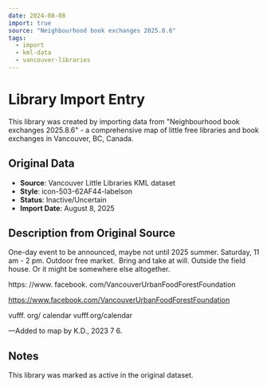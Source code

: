 ```yaml
---
date: 2024-08-08
import: true
source: "Neighbourhood book exchanges 2025.8.6"
tags:
  - import
  - kml-data
  - vancouver-libraries
---
```


# Library Import Entry

This library was created by importing data from "Neighbourhood book exchanges 2025.8.6" - a comprehensive map of little free libraries and book exchanges in Vancouver, BC, Canada.

## Original Data

- **Source**: Vancouver Little Libraries KML dataset
- **Style**: icon-503-62AF44-labelson
- **Status**: Inactive/Uncertain
- **Import Date**: August 8, 2025

## Description from Original Source

One-day event to be announced, maybe not until 2025 summer.
Saturday, 11 am - 2 pm.
Outdoor free market.  Bring and take at will.
Outside the field house.
Or it might be somewhere else altogether.

https: //www. facebook. com/VancouverUrbanFoodForestFoundation

https://www.facebook.com/VancouverUrbanFoodForestFoundation

vufff. org/ calendar
vufff.org/calendar

—Added to map by K.D., 2023 7 6.  



## Notes

This library was marked as active in the original dataset.
